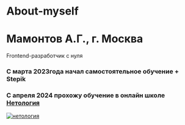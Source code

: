 # About-myself
# Мамонтов А.Г.,  г. Москва
Frontend-разработчик с нуля
### С марта 2023года начал самостоятельное обучение + Stepik 
### С апреля 2024 прохожу обучение в онлайн школе [Нетология](https://netology.ru/)
[![нетология](image-1.png)](https://netology.ru/)
